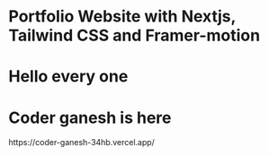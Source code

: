 <h1>Portfolio Website with Nextjs, Tailwind CSS and Framer-motion</h1>

<h1>Hello every one</h1>
<h1>Coder ganesh is here</h1>
https://coder-ganesh-34hb.vercel.app/
